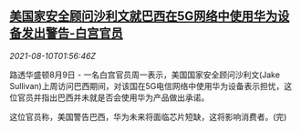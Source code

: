 <!--1628560862000-->
[美国家安全顾问沙利文就巴西在5G网络中使用华为设备发出警告-白宫官员](https://cn.reuters.com/article/us-sullivan-brazil-5g-0810-idCNKBS2FB04C)
------

<div><i>2021-08-10T01:56:46Z</i></div><p>路透华盛顿8月9日 - 一名白宫官员周一表示，美国国家安全顾问沙利文(Jake Sullivan)上周访问巴西期间，对该国在5G电信网络中使用华为设备表示担忧，这位官员并指出巴西并未就是否会使用华为产品做出承诺。</p><p>这位官员称，美国警告巴西，华为未来将面临芯片短缺，这将影响消费者。(完)</p>
